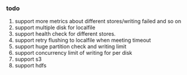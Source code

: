 ### todo
1. support more metrics about different stores/writing failed and so on
2. support multiple disk for localfile
3. support health check for different stores.
4. support retry flushing to localfile when meeting timeout
5. support huge partition check and writing limit
6. support concurrency limit of writing for per disk
7. support s3
8. support hdfs